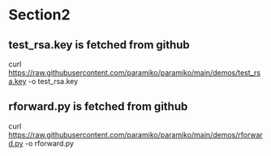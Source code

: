# Section2

## test_rsa.key is fetched from github
curl https://raw.githubusercontent.com/paramiko/paramiko/main/demos/test_rsa.key -o test_rsa.key

## rforward.py is fetched from github
curl https://raw.githubusercontent.com/paramiko/paramiko/main/demos/rforward.py -o rforward.py